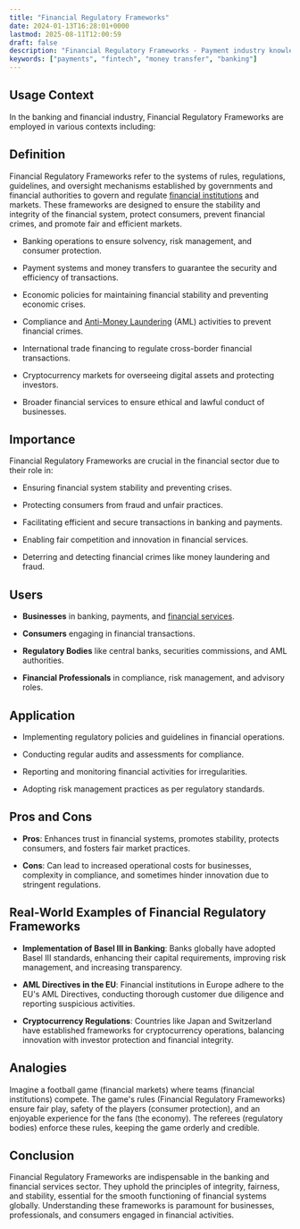 ```yaml
---
title: "Financial Regulatory Frameworks"
date: 2024-01-13T16:28:01+0000
lastmod: 2025-08-11T12:00:59
draft: false
description: "Financial Regulatory Frameworks - Payment industry knowledge and insights"
keywords: ["payments", "fintech", "money transfer", "banking"]
---
```


## **Usage Context**

In the banking and financial industry, Financial Regulatory Frameworks are employed in various contexts including:

## Definition

Financial Regulatory Frameworks refer to the systems of rules, regulations, guidelines, and oversight mechanisms established by governments and financial authorities to govern and regulate [financial institutions](https://faisalkhanllc.xyz/resources/payments-wiki/f/financial-institution-fi/) and markets. These frameworks are designed to ensure the stability and integrity of the financial system, protect consumers, prevent financial crimes, and promote fair and efficient markets.

- Banking operations to ensure solvency, risk management, and consumer protection.

- Payment systems and money transfers to guarantee the security and efficiency of transactions.

- Economic policies for maintaining financial stability and preventing economic crises.

- Compliance and [Anti-Money Laundering](https://faisalkhan.com/learn/resources-and-references/anti-money-laundering-aml/) (AML) activities to prevent financial crimes.

- International trade financing to regulate cross-border financial transactions.

- Cryptocurrency markets for overseeing digital assets and protecting investors.

- Broader financial services to ensure ethical and lawful conduct of businesses.

## Importance

Financial Regulatory Frameworks are crucial in the financial sector due to their role in:

- Ensuring financial system stability and preventing crises.

- Protecting consumers from fraud and unfair practices.

- Facilitating efficient and secure transactions in banking and payments.

- Enabling fair competition and innovation in financial services.

- Deterring and detecting financial crimes like money laundering and fraud.

## Users

- **Businesses** in banking, payments, and [financial services](https://faisalkhanllc.xyz/resources/payments-wiki/f/financial-services/).

- **Consumers** engaging in financial transactions.

- **Regulatory Bodies** like central banks, securities commissions, and AML authorities.

- **Financial Professionals** in compliance, risk management, and advisory roles.

## Application

- Implementing regulatory policies and guidelines in financial operations.

- Conducting regular audits and assessments for compliance.

- Reporting and monitoring financial activities for irregularities.

- Adopting risk management practices as per regulatory standards.

## Pros and Cons

- **Pros**: Enhances trust in financial systems, promotes stability, protects consumers, and fosters fair market practices.

- **Cons**: Can lead to increased operational costs for businesses, complexity in compliance, and sometimes hinder innovation due to stringent regulations.

## Real-World Examples of Financial Regulatory Frameworks

- **Implementation of Basel III in Banking**: Banks globally have adopted Basel III standards, enhancing their capital requirements, improving risk management, and increasing transparency.

- **AML Directives in the EU**: Financial institutions in Europe adhere to the EU's AML Directives, conducting thorough customer due diligence and reporting suspicious activities.

- **Cryptocurrency Regulations**: Countries like Japan and Switzerland have established frameworks for cryptocurrency operations, balancing innovation with investor protection and financial integrity.

## Analogies

Imagine a football game (financial markets) where teams (financial institutions) compete. The game's rules (Financial Regulatory Frameworks) ensure fair play, safety of the players (consumer protection), and an enjoyable experience for the fans (the economy). The referees (regulatory bodies) enforce these rules, keeping the game orderly and credible.

## Conclusion

Financial Regulatory Frameworks are indispensable in the banking and financial services sector. They uphold the principles of integrity, fairness, and stability, essential for the smooth functioning of financial systems globally. Understanding these frameworks is paramount for businesses, professionals, and consumers engaged in financial activities.